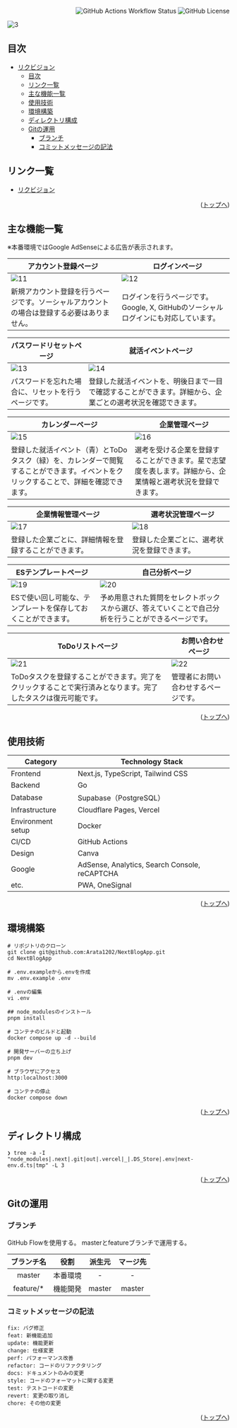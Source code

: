 <div id="top"></div>

<div align="right">
  
![GitHub Actions Workflow Status](https://img.shields.io/github/actions/workflow/status/Arata1202/NextRecruitApp/vercel_deploy.yml)
![GitHub License](https://img.shields.io/github/license/Arata1202/NextRecruitApp)

</div>

![3](/.docs/readme/images/title.png)

## 目次

- [リクビジョン](#top)
  - [目次](#目次)
  - [リンク一覧](#リンク一覧)
  - [主な機能一覧](#主な機能一覧)
  - [使用技術](#使用技術)
  - [環境構築](#環境構築)
  - [ディレクトリ構成](#ディレクトリ構成)
  - [Gitの運用](#Gitの運用)
    - [ブランチ](#ブランチ)
    - [コミットメッセージの記法](#コミットメッセージの記法)

## リンク一覧

<ul><li><a href="https://rikuvision.realunivlog.com/">リクビジョン</a></li></ul>

<p align="right">(<a href="#top">トップへ</a>)</p>

## 主な機能一覧

※本番環境ではGoogle AdSenseによる広告が表示されます。

| アカウント登録ページ                                                                       | 　ログインページ                                                                    |
| ------------------------------------------------------------------------------------------ | ----------------------------------------------------------------------------------- |
| ![11](/.docs/readme/images/11.png)                                                         | ![12](/.docs/readme/images/12.png)                                                  |
| 新規アカウント登録を行うページです。ソーシャルアカウントの場合は登録する必要はありません。 | ログインを行うページです。Google, X, GitHubのソーシャルログインにも対応しています。 |

| パスワードリセットページ                             | 　就活イベントページ                                                                                         |
| ---------------------------------------------------- | ------------------------------------------------------------------------------------------------------------ |
| ![13](/.docs/readme/images/13.png)                   | ![14](/.docs/readme/images/14.png)                                                                           |
| パスワードを忘れた場合に、リセットを行うページです。 | 登録した就活イベントを、明後日まで一目で確認することができます。詳細から、企業ごとの選考状況を確認できます。 |

| カレンダーページ                                                                                                                       | 　企業管理ページ                                                                                             |
| -------------------------------------------------------------------------------------------------------------------------------------- | ------------------------------------------------------------------------------------------------------------ |
| ![15](/.docs/readme/images/15.png)                                                                                                     | ![16](/.docs/readme/images/16.png)                                                                           |
| 登録した就活イベント（青）とToDoタスク（緑）を、カレンダーで閲覧することができます。イベントをクリックすることで、詳細を確認できます。 | 選考を受ける企業を登録することができます。星で志望度を表します。詳細から、企業情報と選考状況を登録できます。 |

| 企業情報管理ページ                                     | 　選考状況管理ページ                         |
| ------------------------------------------------------ | -------------------------------------------- |
| ![17](/.docs/readme/images/17.png)                     | ![18](/.docs/readme/images/18.png)           |
| 登録した企業ごとに、詳細情報を登録することができます。 | 登録した企業ごとに、選考状況を登録できます。 |

| ESテンプレートページ                                           | 　自己分析ページ                                                                                     |
| -------------------------------------------------------------- | ---------------------------------------------------------------------------------------------------- |
| ![19](/.docs/readme/images/19.png)                             | ![20](/.docs/readme/images/20.png)                                                                   |
| ESで使い回し可能な、テンプレートを保存しておくことができます。 | 予め用意された質問をセレクトボックスから選び、答えていくことで自己分析を行うことができるページです。 |

| ToDoリストページ                                                                                               | 　お問い合わせページ                 |
| -------------------------------------------------------------------------------------------------------------- | ------------------------------------ |
| ![21](/.docs/readme/images/21.png)                                                                             | ![22](/.docs/readme/images/22.png)   |
| ToDoタスクを登録することができます。完了をクリックすることで実行済みとなります。完了したタスクは復元可能です。 | 管理者にお問い合わせするページです。 |

<p align="right">(<a href="#top">トップへ</a>)</p>

## 使用技術

| Category          | Technology Stack                              |
| ----------------- | --------------------------------------------- |
| Frontend          | Next.js, TypeScript, Tailwind CSS             |
| Backend           | Go                                            |
| Database          | Supabase（PostgreSQL）                        |
| Infrastructure    | Cloudflare Pages, Vercel                      |
| Environment setup | Docker                                        |
| CI/CD             | GitHub Actions                                |
| Design            | Canva                                         |
| Google            | AdSense, Analytics, Search Console, reCAPTCHA |
| etc.              | PWA, OneSignal                                |

<p align="right">(<a href="#top">トップへ</a>)</p>

## 環境構築

```
# リポジトリのクローン
git clone git@github.com:Arata1202/NextBlogApp.git
cd NextBlogApp

# .env.exampleから.envを作成
mv .env.example .env

# .envの編集
vi .env

## node_modulesのインストール
pnpm install

# コンテナのビルドと起動
docker compose up -d --build

# 開発サーバーの立ち上げ
pnpm dev

# ブラウザにアクセス
http:localhost:3000

# コンテナの停止
docker compose down
```

<p align="right">(<a href="#top">トップへ</a>)</p>

## ディレクトリ構成

```
❯ tree -a -I "node_modules|.next|.git|out|.vercel|_|.DS_Store|.env|next-env.d.ts|tmp" -L 3
```

<p align="right">(<a href="#top">トップへ</a>)</p>

## Gitの運用

### ブランチ

GitHub Flowを使用する。
masterとfeatureブランチで運用する。

| ブランチ名 |   役割   | 派生元 | マージ先 |
| :--------: | :------: | :----: | :------: |
|   master   | 本番環境 |   -    |    -     |
| feature/\* | 機能開発 | master |  master  |

### コミットメッセージの記法

```
fix: バグ修正
feat: 新機能追加
update: 機能更新
change: 仕様変更
perf: パフォーマンス改善
refactor: コードのリファクタリング
docs: ドキュメントのみの変更
style: コードのフォーマットに関する変更
test: テストコードの変更
revert: 変更の取り消し
chore: その他の変更
```

<p align="right">(<a href="#top">トップへ</a>)</p>

